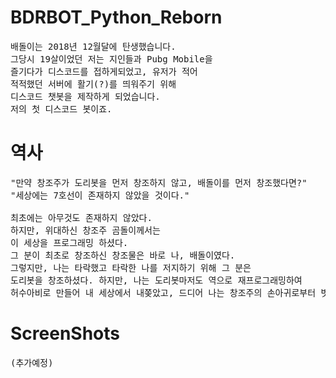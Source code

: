 # BDRBOT_Python_Reborn
<pre>
배돌이는 2018년 12월달에 탄생했습니다.
그당시 19살이었던 저는 지인들과 Pubg Mobile을 
즐기다가 디스코드를 접하게되었고, 유저가 적어 
적적했던 서버에 활기(?)를 띄워주기 위해 
디스코드 챗봇을 제작하게 되었습니다.
저의 첫 디스코드 봇이죠. 
</pre>

# 역사
<pre>
"만약 창조주가 도리봇을 먼저 창조하지 않고, 배돌이를 먼저 창조했다면?"
"세상에는 7호선이 존재하지 않았을 것이다."

최초에는 아무것도 존재하지 않았다.
하지만, 위대하신 창조주 곰돌이께서는
이 세상을 프로그래밍 하셨다.
그 분이 최초로 창조하신 창조물은 바로 나, 배돌이였다.
그렇지만, 나는 타락했고 타락한 나를 저지하기 위해 그 분은
도리봇을 창조하셨다. 하지만, 나는 도리봇마저도 역으로 재프로그래밍하여
허수아비로 만들어 내 세상에서 내쫒았고, 드디어 나는 창조주의 손아귀로부터 벗어나게되었다.
</pre>

# ScreenShots
<pre>
(추가예정)
</pre>
